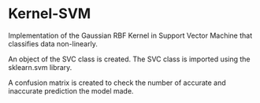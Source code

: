 # Kernel-SVM

Implementation of the Gaussian RBF Kernel in Support Vector Machine that classifies data non-linearly.

An object of the SVC class is created. The SVC class is imported using the sklearn.svm library.

A confusion matrix is created to check the number of accurate and inaccurate prediction the model made.
